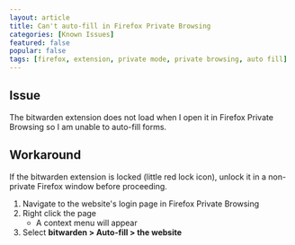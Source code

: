 ```yaml
---
layout: article
title: Can't auto-fill in Firefox Private Browsing
categories: [Known Issues]
featured: false
popular: false
tags: [firefox, extension, private mode, private browsing, auto fill]
---
```


## Issue
The bitwarden extension does not load when I open it in Firefox Private Browsing so I am unable to auto-fill forms.

## Workaround
If the bitwarden extension is locked (little red lock icon), unlock it in a non-private Firefox window before proceeding.
1. Navigate to the website's login page in Firefox Private Browsing
2. Right click the page
    - A context menu will appear
3. Select **bitwarden > Auto-fill > the website**
